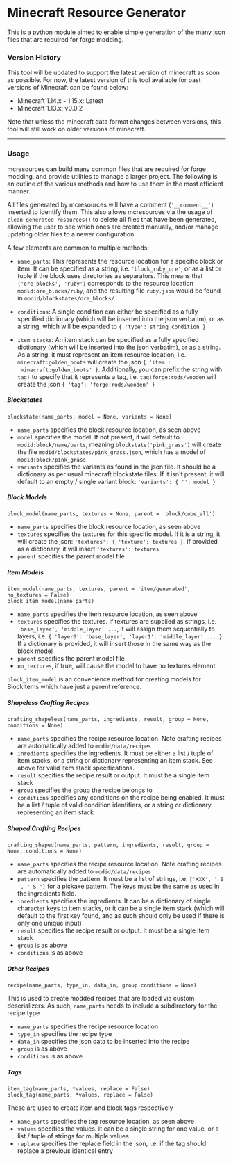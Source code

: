 # Minecraft Resource Generator

This is a python module aimed to enable simple generation of the many json files that are required for forge modding.

### Version History

This tool will be updated to support the latest version of minecraft as soon as possible. For now, the latest version of this tool available for past versions of Minecraft can be found below:

 - Minecraft 1.14.x - 1.15.x: Latest
 - Minecraft 1.13.x: v0.0.2
 
Note that unless the minecraft data format changes between versions, this tool will still work on older versions of minecraft.


---
### Usage

mcresources can build many common files that are required for forge modding, and provide utilities to manage a larger project. The following is an outline of the various methods and how to use them in the most efficient manner.

All files generated by mcresources will have a comment (`'__comment__'`) inserted to identify them. This also allows mcresources via the usage of `clean_generated_resources()` to delete all files that have been generated, allowing the user to see which ones are created manually, and/or manage updating older files to a newer configuration

A few elements are common to multiple methods:
 - `name_parts`: This represents the resource location for a specific block or item. It can be specified as a string, i.e. `'block_ruby_ore'`, or as a list or tuple if the block uses directories as separators. This means that `('ore_blocks', 'ruby')` corresponds to the resource location `modid:ore_blocks/ruby`, and the resulting file `ruby.json` would be found in `modid/blockstates/ore_blocks/`

 - `conditions`: A single condition can either be specified as a fully specified dictionary (which will be inserted into the json verbatim), or as a string, which will be expanded to `{ 'type': string_condition }`
 
 - `item stacks`: An item stack can be specified as a fully specified dictionary (which will be inserted into the json verbatim), or as a string. As a string, it must represent an item resource location, i.e. `minecraft:golden_boots` will create the json `{ 'item': 'minecraft:golden_boots' }`. Additionally, you can prefix the string with `tag!` to specify that it represents a tag, i.e. `tag!forge:rods/wooden` will create the json `{ 'tag': 'forge:rods/wooden' }`

##### Blockstates
```
blockstate(name_parts, model = None, variants = None)
```
 - `name_parts` specifies the block resource location, as seen above
 - `model` specifies the model. If not present, it will default to `modid:block/name/parts`, meaning `blockstate('pink_grass')` will create the file `modid/blockstates/pink_grass.json`, which has a model of `modid:block/pink_grass`
 - `variants` specifies the variants as found in the json file. It should be a dictionary as per usual minecraft blockstate files. If it isn't present, it will default to an empty / single variant block: `'variants': { '': model }`

##### Block Models
```
block_model(name_parts, textures = None, parent = 'block/cube_all')
```
 - `name_parts` specifies the block resource location, as seen above
 - `textures` specifies the textures for this specific model. If it is a string, it will create the json: `'textures': { 'texture': textures }`. If provided as a dictionary, it will insert `'textures': textures`
 - `parent` specifies the parent model file

##### Item Models
```
item_model(name_parts, textures, parent = 'item/generated', no_textures = False)
block_item_model(name_parts)
```
 - `name_parts` specifies the item resource location, as seen above
 - `textures` specifies the textures. If textures are supplied as strings, i.e. `'base_layer', 'middle_layer' ...`, it will assign them sequentially to layers, i.e. `{ 'layer0': 'base_layer', 'layer1': 'middle_layer' ... }`. If a dictionary is provided, it will insert those in the same way as the block model
 - `parent` specifies the parent model file
 - `no_textures`, if true, will cause the model to have no textures element

`block_item_model` is an convenience method for creating models for BlockItems which have just a parent reference.



##### Shapeless Crafting Recipes
```
crafting_shapeless(name_parts, ingredients, result, group = None, conditions = None)
```
 - `name_parts` specifies the recipe resource location. Note crafting recipes are automatically added to `modid/data/recipes`
 - `inredients` specifies the ingredients. It must be either a list / tuple of item stacks, or a string or dictionary representing an item stack. See above for valid item stack specifications.
 - `result` specifies the recipe result or output. It must be a single item stack
 - `group` specifies the group the recipe belongs to
 - `conditions` specifies any conditions on the recipe being enabled. It must be a list / tuple of valid condition identifiers, or a string or dictionary representing an item stack

##### Shaped Crafting Recipes
```
crafting_shaped(name_parts, pattern, ingredients, result, group = None, conditions = None)
```
 - `name_parts` specifies the recipe resource location. Note crafting recipes are automatically added to `modid/data/recipes`
 - `pattern` specifies the pattern. It must be a list of strings, i.e. `['XXX', ' S ', ' S ']` for a pickaxe pattern. The keys must be the same as used in the ingredients field.
 - `inredients` specifies the ingredients. It can be a dictionary of single character keys to item stacks, or it can be a single item stack (which will default to the first key found, and as such should only be used if there is only one unique input)
 - `result` specifies the recipe result or output. It must be a single item stack
 - `group` is as above
 - `conditions` is as above

##### Other Recipes
```
recipe(name_parts, type_in, data_in, group conditions = None)
```
This is used to create modded recipes that are loaded via custom deserializers. As such, `name_parts` needs to include a subdirectory for the recipe type
 - `name_parts` specifies the recipe resource location.
 - `type_in` specifies the recipe type
 - `data_in` specifies the json data to be inserted into the recipe
 - `group` is as above
 - `conditions` is as above

##### Tags
```
item_tag(name_parts, *values, replace = False)
block_tag(name_parts, *values, replace = False)
```
These are used to create item and block tags respectively
 - `name_parts` specifies the tag resource location, as seen above
 - `values` specifies the values. It can be a single string for one value, or a list / tuple of strings for multiple values
 - `replace` specifies the replace field in the json, i.e. if the tag should replace a previous identical entry

